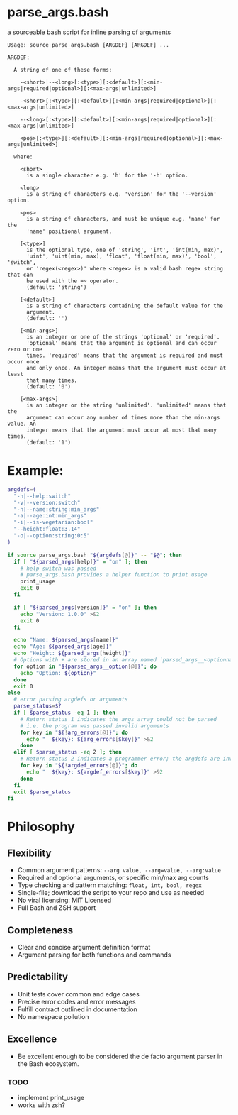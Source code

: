 # parse_args.bash

a sourceable bash script for inline parsing of arguments

```
Usage: source parse_args.bash [ARGDEF] [ARGDEF] ...

ARGDEF:

  A string of one of these forms:

    -<short>|--<long>[:<type>][:<default>][:<min-args|required|optional>][:<max-args|unlimited>]

    -<short>[:<type>][:<default>][:<min-args|required|optional>][:<max-args|unlimited>]

    --<long>[:<type>][:<default>][:<min-args|required|optional>][:<max-args|unlimited>]

    <pos>[:<type>][:<default>][:<min-args|required|optional>][:<max-args|unlimited>]

  where:

    <short>
      is a single character e.g. 'h' for the '-h' option.

    <long>
      is a string of characters e.g. 'version' for the '--version' option.

    <pos>
      is a string of characters, and must be unique e.g. 'name' for the
      'name' positional argument.

    [<type>]
      is the optional type, one of 'string', 'int', 'int(min, max)',
      'uint', 'uint(min, max), 'float', 'float(min, max)', 'bool', 'switch',
      or 'regex(<regex>)' where <regex> is a valid bash regex string that can
      be used with the =~ operator.
      (default: 'string')

    [<default>]
      is a string of characters containing the default value for the
      argument.
      (default: '')

    [<min-args>]
      is an integer or one of the strings 'optional' or 'required'.
      'optional' means that the argument is optional and can occur zero or one
      times. 'required' means that the argument is required and must occur once
      and only once. An integer means that the argument must occur at least
      that many times.
      (default: '0')

    [<max-args>]
      is an integer or the string 'unlimited'. 'unlimited' means that the
      argument can occur any number of times more than the min-args value. An
      integer means that the argument must occur at most that many times.
      (default: '1')
```

# Example:

```bash
argdefs=(
  "-h|--help:switch"
  "-v|--version:switch"
  "-n|--name:string:min_args"
  "-a|--age:int:min_args"
  "-i|--is-vegetarian:bool"
  "--height:float:3.14"
  "-o|--option:string:0:5"
)

if source parse_args.bash "${argdefs[@]}" -- "$@"; then
  if [ "${parsed_args[help]}" = "on" ]; then
    # help switch was passed
    # parse_args.bash provides a helper function to print usage
    print_usage
    exit 0
  fi

  if [ "${parsed_args[version]}" = "on" ]; then
    echo "Version: 1.0.0" >&2
    exit 0
  fi

  echo "Name: ${parsed_args[name]}"
  echo "Age: ${parsed_args[age]}"
  echo "Height: ${parsed_args[height]}"
  # Options with + are stored in an array named `parsed_args__<optionname>`
  for option in "${parsed_args__option[@]}"; do
    echo "Option: ${option}"
  done
  exit 0
else
  # error parsing argdefs or arguments
  parse_status=$?
  if [ $parse_status -eq 1 ]; then
    # Return status 1 indicates the args array could not be parsed
    # i.e. the program was passed invalid arguments
    for key in "${!arg_errors[@]}"; do
      echo "  ${key}: ${arg_errors[$key]}" >&2
    done
  elif [ $parse_status -eq 2 ]; then
    # Return status 2 indicates a programmer error; the argdefs are invalid
    for key in "${!argdef_errors[@]}"; do
      echo "  ${key}: ${argdef_errors[$key]}" >&2
    done
  fi
  exit $parse_status
fi
```

# Philosophy

## Flexibility

- Common argument patterns: `--arg value, --arg=value, --arg:value`
- Required and optional arguments, or specific min/max arg counts
- Type checking and pattern matching: `float, int, bool, regex`
- Single-file; download the script to your repo and use as needed
- No viral licensing: MIT Licensed
- Full Bash and ZSH support

## Completeness

- Clear and concise argument definition format
- Argument parsing for both functions and commands

## Predictability

- Unit tests cover common and edge cases
- Precise error codes and error messages
- Fulfill contract outlined in documentation
- No namespace pollution

## Excellence

- Be excellent enough to be considered the de facto argument parser in the Bash ecosystem.


### TODO
- implement print_usage
- works with zsh?
